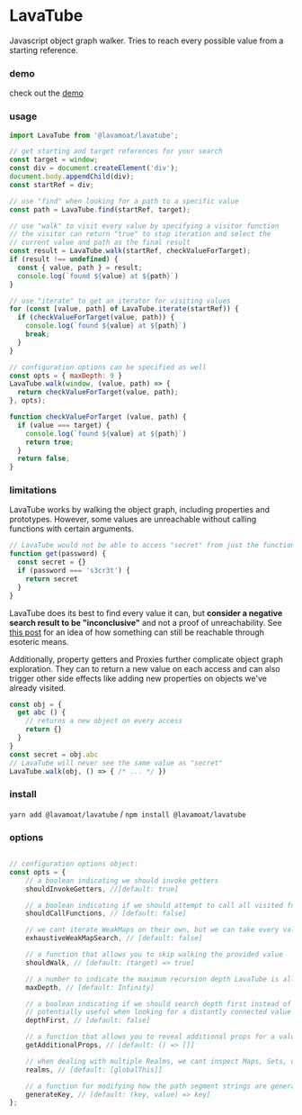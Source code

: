 # LavaTube

Javascript object graph walker. Tries to reach every possible value from a starting reference.

### demo

check out the [demo](https://lavamoat.github.io/LavaTube/demo/)

### usage

```javascript
import LavaTube from '@lavamoat/lavatube';

// get starting and target references for your search
const target = window;
const div = document.createElement('div');
document.body.appendChild(div);
const startRef = div;

// use "find" when looking for a path to a specific value
const path = LavaTube.find(startRef, target);

// use "walk" to visit every value by specifying a visitor function
// the visitor can return "true" to stop iteration and select the
// current value and path as the final result
const result = LavaTube.walk(startRef, checkValueForTarget);
if (result !== undefined) {
  const { value, path } = result;
  console.log(`found ${value} at ${path}`)
}

// use "iterate" to get an iterator for visiting values
for (const [value, path] of LavaTube.iterate(startRef)) {
  if (checkValueForTarget(value, path)) {
    console.log(`found ${value} at ${path}`)
    break;
  }
}

// configuration options can be specified as well
const opts = { maxDepth: 9 }
LavaTube.walk(window, (value, path) => {
  return checkValueForTarget(value, path);
}, opts);

function checkValueForTarget (value, path) {
  if (value === target) {
    console.log(`found ${value} at ${path}`)
    return true;
  }
  return false;
}

```

### limitations

LavaTube works by walking the object graph, including properties and prototypes.
However, some values are unreachable without calling functions with certain arguments.

```javascript
// LavaTube would not be able to access "secret" from just the function "get"
function get(password) {
  const secret = {}
  if (password === 's3cr3t') {
    return secret
  }
}
```

LavaTube does its best to find every value it can, but **consider a negative search result to be "inconclusive"** and not a proof of unreachability. See [this post](https://blog.ankursundara.com/shadow-dom/) for an idea of how something can still be reachable through esoteric means.

Additionally, property getters and Proxies further complicate object graph exploration. They can to return a new value on each access and can also trigger other side effects like adding new properties on objects we've already visited.

```javascript
const obj = {
  get abc () {
    // returns a new object on every access
    return {}
  }
}
const secret = obj.abc
// LavaTube will never see the same value as "secret"
LavaTube.walk(obj, () => { /* ... */ })
```

### install

`yarn add @lavamoat/lavatube` / `npm install @lavamoat/lavatube`

### options

```javascript

// configuration options object:
const opts = {
    // a boolean indicating we should invoke getters
    shouldInvokeGetters, //[default: true]

    // a boolean indicating if we should attempt to call all visited functions with no arguments
    shouldCallFunctions, // [default: false]

    // we cant iterate WeakMaps on their own, but we can take every value that we find and try it as a key each WeakMap
    exhaustiveWeakMapSearch, // [default: false]

    // a function that allows you to skip walking the provided value
    shouldWalk, // [default: (target) => true]

    // a number to indicate the maximum recursion depth LavaTube is allowed to walk.
    maxDepth, // [default: Infinity]

    // a boolean indicating if we should search depth first instead of breadth first.
    // potentially useful when looking for a distantly connected value
    depthFirst, // [default: false]

    // a function that allows you to reveal additional props for a value (if you have more context on its type you might be able to get additional values by calling its methods)
    getAdditionalProps, // [default: () => []]

    // when dealing with multiple Realms, we cant inspect Maps, Sets, or WeakMaps without knowing about the other Realm's named intrinsics. This option allows you to specify these.
    realms, // [default: [globalThis]]

    // a function for modifying how the path segment strings are generated.
    generateKey, // [default: (key, value) => key]
};
```
